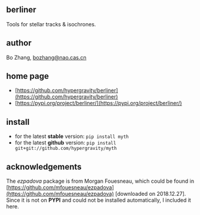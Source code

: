 ## berliner
Tools for stellar tracks & isochrones.

## author
Bo Zhang, [bozhang@nao.cas.cn](mailto:bozhang@nao.cas.cn)

## home page
- [https://github.com/hypergravity/berliner](https://github.com/hypergravity/berliner)
- [https://pypi.org/project/berliner/](https://pypi.org/project/berliner/)

## install
- for the latest **stable** version: `pip install myth`
- for the latest **github** version: `pip install git+git://github.com/hypergravity/myth`

## acknowledgements
The *ezpadova* package is from Morgan Fouesneau, which could be found in [https://github.com/mfouesneau/ezpadova](https://github.com/mfouesneau/ezpadova) [downloaded on 2018.12.27].
Since it is not on **PYPI** and could not be installed automatically, I included it here.
